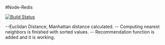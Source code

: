 #Node-Redis

[![Build Status](https://travis-ci.com/ahmetturkmen/NodeRecommendation.svg?token=zseN7yzWRz3PEY5qPAUp&branch=master)](https://travis-ci.com/ahmetturkmen/NodeRecommendation)

--Euclidan Distance, Manhattan distance calculated.
-- Computing nearest neighbors is finished with sorted values. 
-- Recommendation function is added and it is working.

